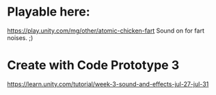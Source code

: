 # Playable here:
https://play.unity.com/mg/other/atomic-chicken-fart
Sound on for fart noises. ;)

# Create with Code Prototype 3
https://learn.unity.com/tutorial/week-3-sound-and-effects-jul-27-jul-31
